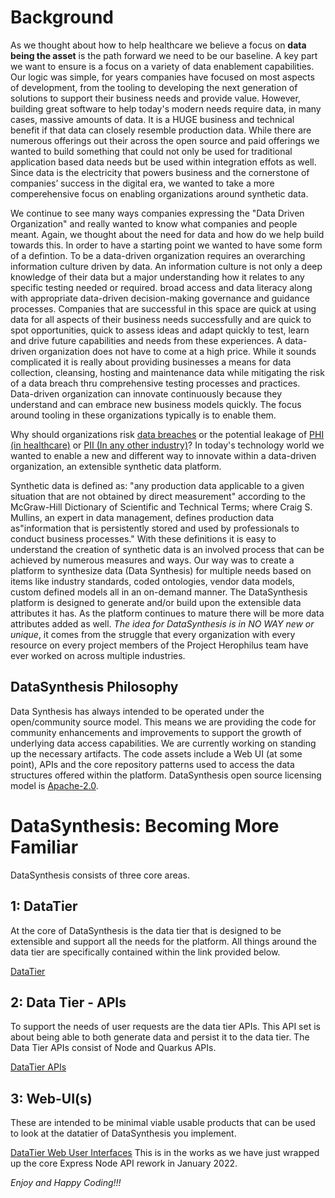 # Background
As we thought about how to help healthcare we believe a focus on <b>data being the asset</b> is the path forward we need
to be our baseline. A key part we want to ensure is a focus on a variety of data enablement capabilities. Our 
logic was simple, for years companies have focused on most aspects of development, from the tooling to developing 
the next generation of solutions to support their business needs and provide value. However, building great software 
to help today's modern needs require data, in many cases, massive amounts of data. It is a HUGE business and technical benefit
if that data can closely resemble production data. While there are numerous offerings out their across the open source
and paid offerings we wanted to build something that could not only be used for traditional application based 
data needs but be used within integration effots as well. Since data is the electricity that powers business and the cornerstone 
of companies’ success in the digital era, we wanted to take a more comperehensive focus on enabling organizations around 
synthetic data.

We continue to see many ways companies expressing the "Data Driven Organization" and really wanted to know what companies 
and people meant. Again, we thought about the need for data and how do we help build towards this. In order to have a 
starting point we wanted to have some form of a defintion. To be a data-driven organization requires an 
overarching information culture driven by data. An information culture is not only a deep knowledge of their data but 
a major understanding how it relates to any specific testing needed or required. broad access and data literacy along with
appropriate data-driven decision-making governance and guidance processes. Companies that are successful in this space
are quick at using data for all aspects of their business needs successfully and are quick to spot opportunities, quick to
assess ideas and adapt quickly to test, learn and drive future capabilities and needs from these experiences. A data-driven
organization does not have to come at a high price. While it sounds complicated it is really about providing businesses a
means for data collection, cleansing, hosting and maintenance data while mitigating the risk of a data breach thru 
comprehensive testing processes and practices. Data-driven organization can innovate continuously because they 
understand and can embrace new business models quickly. The focus around tooling in these organizations typically is 
to enable them.

Why should organizations risk <a href="https://www.breachlevelindex.com/" target="_blank">data breaches</a> or the 
potential leakage of <a href="https://en.wikipedia.org/wiki/Protected_health_information" target="_blank">PHI (in healthcare)</a>
or <a href="https://en.wikipedia.org/wiki/Personal_data" target="_blank">PII (In any other industry)</a>? In today's 
technology world we wanted to enable a new and different way to innovate within a data-driven organization, an extensible 
synthetic data platform.

Synthetic data is defined as: "any production data applicable to a given situation that are not obtained by direct 
measurement" according to the McGraw-Hill Dictionary of Scientific and Technical Terms; where Craig S. Mullins, 
an expert in data management, defines production data as"information that is persistently stored and used by 
professionals to conduct business processes." With these definitions it is easy to understand the creation of 
synthetic data is an involved process that can be achieved by numerous measures and ways. Our way was to create a platform to
synthesize data (Data Synthesis) for multiple needs based on items like industry standards, coded ontologies, 
vendor data models, custom defined models all in an on-demand manner. The DataSynthesis platform is designed to generate 
and/or build upon the extensible data attributes it has. As the platform continues to mature there will be more data 
attributes added as well. <i>The idea for DataSynthesis is in NO WAY new or unique</i>, it comes from the struggle that every organization with every 
resource on every project members of the Project Herophilus team have ever worked on across multiple industries. 

## DataSynthesis Philosophy

Data Synthesis has always intended to be operated under the open/community source model. This means we are providing
the code for community enhancements and improvements to support the growth of underlying data access capabilities. We are 
currently working on standing up the necessary artifacts. The code assets include a Web UI (at some point), APIs 
and the core repository patterns used to access the data structures offered within the platform. DataSynthesis open source 
licensing model is <a href="https://opensource.org/licenses/Apache-2.0" target="_blank">Apache-2.0</a>.

# DataSynthesis: Becoming More Familiar
DataSynthesis consists of three core areas. 

## 1: DataTier
At the core of DataSynthesis is the data tier that is designed to be extensible and support all the needs for the platform.
All things around the data tier are specifically contained within the link provided below.

[DataTier](https://github.com/Project-Herophilus/DataSynthesis/tree/main/DataTier/README.md) 

## 2: Data Tier - APIs
To support the needs of user requests are the data tier APIs. This API set is about being able to both generate 
data and persist it to the data tier. The Data Tier APIs consist of Node and Quarkus APIs.

[DataTier APIs](https://github.com/Project-Herophilus/DataSynthesis/tree/main/DataTier-APIs/DataTier-APIs)

## 3: Web-UI(s)
These are intended to be minimal viable usable products that can be used to look at the datatier of DataSynthesis you implement.

[DataTier Web User Interfaces](https://github.com/Project-Herophilus/DataSynthesis/tree/main/DataTier-WebUIs)
This is in the works as we have just wrapped up the core Express Node API rework in January 2022.

*Enjoy and Happy Coding!!!*

